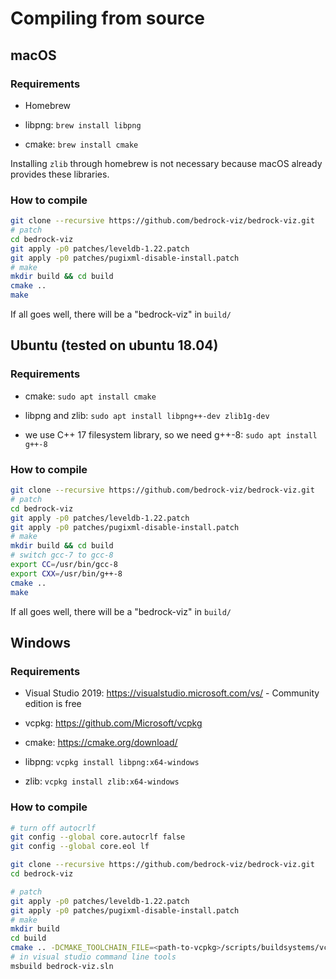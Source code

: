 # Compiling from source

## macOS

### Requirements

* Homebrew

* libpng: `brew install libpng`

* cmake: `brew install cmake`

Installing `zlib` through homebrew is not necessary because macOS already provides these libraries.

### How to compile

```sh
git clone --recursive https://github.com/bedrock-viz/bedrock-viz.git
# patch
cd bedrock-viz
git apply -p0 patches/leveldb-1.22.patch
git apply -p0 patches/pugixml-disable-install.patch
# make
mkdir build && cd build
cmake ..
make
```

If all goes well, there will be a "bedrock-viz" in `build/`

## Ubuntu (tested on ubuntu 18.04)

### Requirements

* cmake: `sudo apt install cmake`

* libpng and zlib: `sudo apt install libpng++-dev zlib1g-dev`

* we use C++ 17 filesystem library, so we need g++-8: `sudo apt install g++-8`

### How to compile

```sh
git clone --recursive https://github.com/bedrock-viz/bedrock-viz.git
# patch
cd bedrock-viz
git apply -p0 patches/leveldb-1.22.patch
git apply -p0 patches/pugixml-disable-install.patch
# make
mkdir build && cd build
# switch gcc-7 to gcc-8
export CC=/usr/bin/gcc-8
export CXX=/usr/bin/g++-8
cmake ..
make
```

If all goes well, there will be a "bedrock-viz" in `build/`

## Windows

### Requirements

* Visual Studio 2019: https://visualstudio.microsoft.com/vs/ - Community edition is free

* vcpkg: https://github.com/Microsoft/vcpkg

* cmake: https://cmake.org/download/

* libpng: `vcpkg install libpng:x64-windows`

* zlib: `vcpkg install zlib:x64-windows`

### How to compile

```sh
# turn off autocrlf
git config --global core.autocrlf false
git config --global core.eol lf

git clone --recursive https://github.com/bedrock-viz/bedrock-viz.git
cd bedrock-viz

# patch
git apply -p0 patches/leveldb-1.22.patch
git apply -p0 patches/pugixml-disable-install.patch
# make
mkdir build
cd build
cmake .. -DCMAKE_TOOLCHAIN_FILE=<path-to-vcpkg>/scripts/buildsystems/vcpkg.cmake -G "Visual Studio 16 2019" -A x64
# in visual studio command line tools
msbuild bedrock-viz.sln
```